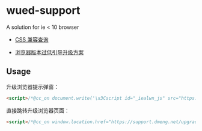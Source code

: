 # wued-support

A solution for ie < 10 browser

- [CSS 兼容查询](https://caniuse.com/)

- [浏览器版本过低引导升级方案](https://support.dmeng.net)

## Usage

升级浏览器提示弹窗：

```html
<script>/*@cc_on document.write('\x3Cscript id="_iealwn_js" src="https://support.dmeng.net/ie-alert-warning/latest.js">\x3C/script>'); @*/</script>
```

直接跳转升级浏览器页面：

``` html
<script>/*@cc_on window.location.href="https://support.dmeng.net/upgrade-your-browser.html?referrer="+encodeURIComponent(window.location.href); @*/</script>
```

